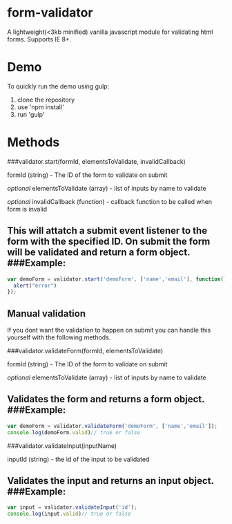 # form-validator
A lightweight(<3kb minified) vanilla javascript module for validating html forms. Supports IE 8+.

# Demo

To quickly run the demo using gulp: 

1. clone the repository
2. use 'npm install'
3. run 'gulp'

# Methods

###validator.start(formId, elementsToValidate, invalidCallback)

formId (string) - The ID of the form to validate on submit

*optional* elementsToValidate (array) - list of inputs by name to validate

*optional* invalidCallback (function) - callback function to be called when form is invalid

This will attatch a submit event listener to the form with the specified ID. On submit the form will be validated and return a form object.
###Example:
---
```javascript
var demoForm = validator.start('demoForm', ['name','email'], function(){
  alert("error")
});
```
## Manual validation
If you dont want the validation to happen on submit you can handle this yourself with the following methods.  

###validator.validateForm(formId, elementsToValidate)

formId (string) - The ID of the form to validate on submit

*optional* elementsToValidate (array) - list of inputs by name to validate

Validates the form and returns a form object. 
###Example:
---
```javascript
var demoForm = validator.validateForm('demoForm', ['name','email']);
console.log(demoForm.valid)// true or false
```
###validator.validateInput(inputName)

inputId (string) - the id of the input to be validated

Validates the input and returns an input object. 
###Example:
---
```javascript
var input = validator.validateInput('id');
console.log(input.valid)// true or false

